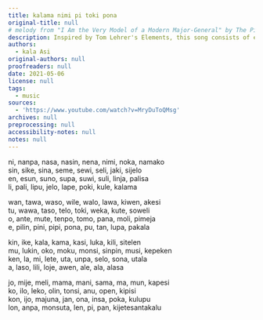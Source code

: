 ```yaml
---
title: kalama nimi pi toki pona
original-title: null
# melody from "I Am the Very Model of a Modern Major-General" by The Pirates of Penzance
description: Inspired by Tom Lehrer's Elements, this song consists of every official word in Toki Pona, plus a few more.
authors:
  - kala Asi
original-authors: null
proofreaders: null
date: 2021-05-06
license: null
tags:
  - music
sources:
  - 'https://www.youtube.com/watch?v=MryDuToQMsg'
archives: null
preprocessing: null
accessibility-notes: null
notes: null
---
```

ni, nanpa, nasa, nasin, nena, nimi, noka, namako  
sin, sike, sina, seme, sewi, seli, jaki, sijelo  
en, esun, suno, supa, suwi, suli, linja, palisa  
li, pali, lipu, jelo, lape, poki, kule, kalama

wan, tawa, waso, wile, walo, lawa, kiwen, akesi  
tu, wawa, taso, telo, toki, weka, kute, soweli  
o, ante, mute, tenpo, tomo, pana, moli, pimeja  
e, pilin, pini, pipi, pona, pu, tan, lupa, pakala

kin, ike, kala, kama, kasi, luka, kili, sitelen  
mu, lukin, oko, moku, monsi, sinpin, musi, kepeken  
ken, la, mi, lete, uta, unpa, selo, sona, utala  
a, laso, lili, loje, awen, ale, ala, alasa

jo, mije, meli, mama, mani, sama, ma, mun, kapesi  
ko, ilo, leko, olin, tonsi, anu, open, kipisi  
kon, ijo, majuna, jan, ona, insa, poka, kulupu  
lon, anpa, monsuta, len, pi, pan, kijetesantakalu
